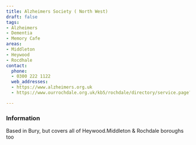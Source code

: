 ```yaml
---
title: Alzheimers Society ( North West)
draft: false
tags:
- Alzheimers
- Dementia
- Memory Cafe
areas:
- Middleton
- Heywood
- Rocdhale
contact:
  phone:
  - 0300 222 1122
  web_addresses:
  - https://www.alzheimers.org.uk
  - https://www.ourrochdale.org.uk/kb5/rochdale/directory/service.page?id=YG67dYSirkk

---
```


### Information

Based in Bury, but covers all of Heywood.Middleton & Rochdale
boroughs too
